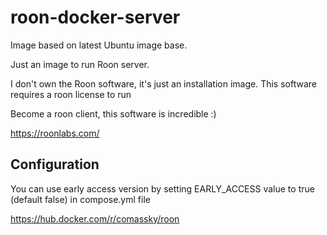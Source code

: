
# roon-docker-server

Image based on latest Ubuntu image base.

Just an image to run Roon server.


I don't own the Roon software, it's just an installation image.
This software requires a roon license to run

Become a roon client, this software is incredible :)

https://roonlabs.com/

## Configuration

You can use early access version by setting EARLY_ACCESS value to true (default false) in compose.yml file

https://hub.docker.com/r/comassky/roon
